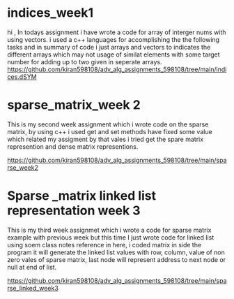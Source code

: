 # indices_week1 
hi , In todays assignment i have wrote a code for array of interger nums with using vectors. i used a c++ languages for accomplishing the the following tasks and in summary of code i just arrays and vectors to indicates the different arrays which may not usage of similat elements with some target number for adding up  to two given in seperate arrays.
https://github.com/kiran598108/adv_alg_assignments_598108/tree/main/indices.dSYM


# sparse_matrix_week 2
This is my second week assignment which i wrote code on the sparse matrix, by using c++ i used get and set methods have fixed some value which related my assigment by that vales i tried get the spare matrix represention and dense matrix representions.


https://github.com/kiran598108/adv_alg_assignments_598108/tree/main/sparse_week2

# Sparse _matrix linked list representation week 3
This is my third week assignmet which i wrote a code for sparse matrix example with previous week but this time I just wrote code for linked list using soem class notes reference in here, i coded matrix in side the program it will generate the linked list values with row, column, value of non zero vales of sparse matrix, last node will represent address to next node or null at end of list.


https://github.com/kiran598108/adv_alg_assignments_598108/tree/main/sparse_linked_week3

